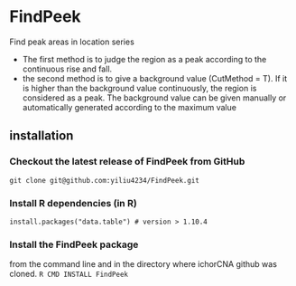 # FindPeek
Find peak areas in location series  
* The first method is to judge the region as a peak according to the continuous rise and fall.  
* the second method is to give a background value (CutMethod = T). If it is higher than the background
 value continuously, the region is considered as a peak. The background value can be given manually or 
 automatically generated according to the maximum value 
## installation
### Checkout the latest release of FindPeek from GitHub
```git clone git@github.com:yiliu4234/FindPeek.git```
### Install R dependencies (in R)
 ```install.packages("data.table") # version > 1.10.4```

### Install the FindPeek package
from the command line and in the directory where ichorCNA github was cloned.
```R CMD INSTALL FindPeek ```

